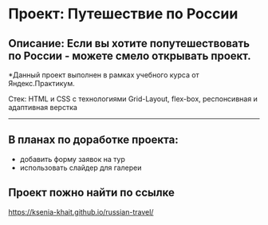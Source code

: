 # Проект: Путешествие по России

Описание: Если вы хотите попутешествовать по России - можете смело открывать проект. 
---
*Данный проект выполнен в рамках учебного курса от Яндекс.Практикум.

Стек: HTML и CSS с технологиями Grid-Layout, flex-box, респонсивная и адаптивная верстка

---
## В планах по доработке проекта: 
+  добавить форму заявок на тур
+  использовать слайдер для галереи

## Проект пожно найти по ссылке

https://ksenia-khait.github.io/russian-travel/
